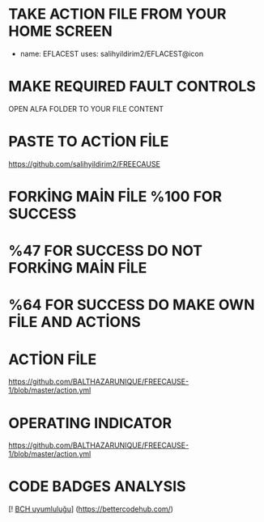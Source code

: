 # TAKE ACTION FILE FROM YOUR HOME SCREEN
- name: EFLACEST
  uses: salihyildirim2/EFLACEST@icon
  
  
# MAKE REQUIRED FAULT CONTROLS
OPEN ALFA FOLDER TO YOUR FILE CONTENT  

# PASTE TO ACTİON FİLE 
https://github.com/salihyildirim2/FREECAUSE
                                                            
# FORKİNG MAİN FİLE %100 FOR SUCCESS
# %47 FOR SUCCESS DO NOT FORKİNG MAİN FİLE
# %64 FOR SUCCESS DO MAKE OWN FİLE AND ACTİONS
# ACTİON FİLE
https://github.com/BALTHAZARUNIQUE/FREECAUSE-1/blob/master/action.yml 
# OPERATING INDICATOR
https://github.com/BALTHAZARUNIQUE/FREECAUSE-1/blob/master/action.yml


# CODE BADGES ANALYSIS
[! [BCH uyumluluğu](https://bettercodehub.com/edge/badge/salihyildirim2/FREECAUSE?branch=master)] (https://bettercodehub.com/)
